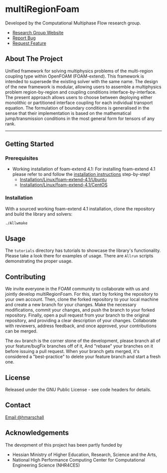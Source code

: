 # multiRegionFoam

Developed by the Computational Multiphase Flow research group.

* [Research Group Website](https://www.mathematik.tu-darmstadt.de/cmf/)
* [Report Bug](https://bitbucket.org/hmarschall/multiregionfoam/issues?status=new&status=open)
* [Request Feature](https://bitbucket.org/hmarschall/multiregionfoam/issues?status=new&status=open)

## About The Project

Unified framework for solving multiphysics problems of the multi-region coupling 
type within OpenFOAM (FOAM-extend). This framework is intended to supersede the
existing solver with the same name. The design of the new framework is modular, 
allowing users to assemble a multiphysics problem region-by-region and coupling 
conditions interface-by-interface. The present approach allows users to choose 
between deploying either monolithic or partitioned interface coupling for each 
individual transport equation. The formulation of boundary conditions is 
generalised in the sense that their implementation is based on the mathematical 
jump/transmission conditions in the most general form for tensors of any rank.

---


## Getting Started

### Prerequisites

* Working installation of foam-extend 4.1:
For installing foam-extend 4.1 please refer to and follow the [installation instructions](https://openfoamwiki.net/index.php/Installation/Linux/foam-extend-4.1) step-by-step!
    * [Installation/Linux/foam-extend-4.1/Ubuntu](https://openfoamwiki.net/index.php/Installation/Linux/foam-extend-4.1/Ubuntu)
    * [Installation/Linux/foam-extend-4.1/CentOS](https://openfoamwiki.net/index.php/Installation/Linux/foam-extend-4.1/CentOS)

### Installation

With a sourced working foam-extend 4.1 installation, clone the repository and 
build the library and solvers:

```bash
./Allwmake
```


## Usage

The `tutorials` directory has tutorials to showcase the library's functionality. 
Please take a look there for examples of usage. There are `Allrun` scripts 
demonstrating the proper usage.


## Contributing

We invite everyone in the FOAM community to collaborate with us and jointly 
develop multiRegionFoam. For this, start by forking the repository to your own 
account. Then, clone the forked repository to your local machine and create a 
new branch for your changes. Make the necessary modifications, commit your 
changes, and push the branch to your forked repository. Finally, open a pull 
request from your branch to the original repository, and providing a clear 
description of your changes. Collaborate with reviewers, address feedback, 
and once approved, your contributions can be merged.

The `dev` branch is the corner stone of the development, please branch all of 
your feature/bugFix branches off of it, And "rebase" your branches on it before 
issuing a pull request. When your branch gets merged, it's considered a 
"best-practice" to delete your feature branch and start a fresh one.


## License

Released under the GNU Public License - see code headers for details.


## Contact

[Email @hmarschall](mailto:holger.marschall@tu-darmstadt.de)


## Acknowledgements

The devopment of this project has been partly funded by

* Hessian Ministry of Higher Education, Research, Science and the Arts,
* National High Performance Computing Center for Computational Engineering Science (NHR4CES)

